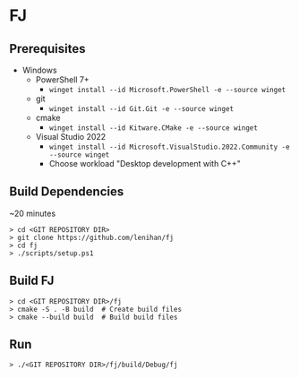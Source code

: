 # FJ

## Prerequisites

* Windows
  * PowerShell 7+
    * `winget install --id Microsoft.PowerShell -e --source winget`
  * git
    * `winget install --id Git.Git -e --source winget`
  * cmake
    * `winget install --id Kitware.CMake -e --source winget`
  * Visual Studio 2022
    * `winget install --id Microsoft.VisualStudio.2022.Community -e --source winget`
    * Choose workload "Desktop development with C++"

## Build Dependencies

~20 minutes

```pwsh
> cd <GIT REPOSITORY DIR>
> git clone https://github.com/lenihan/fj
> cd fj
> ./scripts/setup.ps1
```

## Build FJ

```pwsh
> cd <GIT REPOSITORY DIR>/fj
> cmake -S . -B build  # Create build files
> cmake --build build  # Build build files
```

## Run

```pwsh
> ./<GIT REPOSITORY DIR>/fj/build/Debug/fj
````

